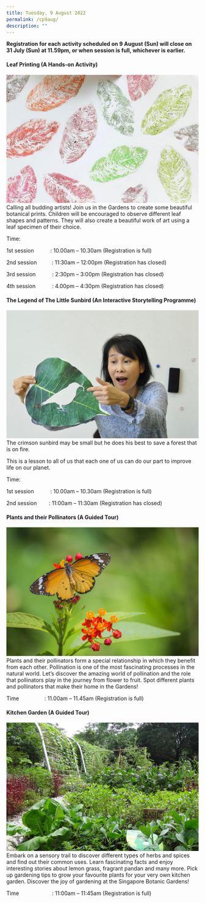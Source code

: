 ```yaml
---
title: Tuesday, 9 August 2022
permalink: /cp9aug/
description: ""
---
```

**Registration for each activity scheduled on 9 August (Sun) will close on 31 July (Sun) at 11.59pm, or when session is full, whichever is earlier.**

#### **Leaf Printing (A Hands-on Activity)**
![](/images/Children's%20Acitivities%202/30Jul_6Jul_9Aug_leafprinting.jpg)
Calling all budding artists! Join us in the Gardens to create some beautiful botanical prints. Children will be encouraged to observe different leaf shapes and patterns. They will also create a beautiful work of art using a leaf specimen of their choice.

Time:     

1st session           : 10.00am – 10.30am (Registration is full)

2nd session          : 11:30am – 12:00pm (Registration has closed)

3rd session           : 2:30pm – 3:00pm (Registration has closed)

4th session           : 4.00pm – 4:30pm (Registration has closed)

#### **The Legend of The Little Sunbird (An Interactive Storytelling Programme)**
![](/images/Children's%20Acitivities%202/6Aug_drongobird_9Aug_legendofthelittlesunbird.jpg)
The crimson sunbird may be small but he does his best to save a forest that is on fire.

This is a lesson to all of us that each one of us can do our part to improve life on our planet.

Time:     

1st session           : 10.00am – 10.30am (Registration is full)

2nd session        : 11:00am – 11:30am (Registration has closed)

#### **Plants and their Pollinators (A Guided Tour)**
![](/images/Children's%20Acitivities%202/30Jul_9Aug_plantsandtheirpollinators.png)
Plants and their pollinators form a special relationship in which they benefit from each other. Pollination is one of the most fascinating processes in the natural world. Let’s discover the amazing world of pollination and the role that pollinators play in the journey from flower to fruit. Spot different plants and pollinators that make their home in the Gardens!

Time                 : 11.00am – 11.45am (Registration is full)

#### **Kitchen Garden (A Guided Tour)**
![](/images/Children's%20Acitivities%202/7Aug_9Aug_kitchengarden.jpg)
Embark on a sensory trail to discover different types of herbs and spices and find out their common uses. Learn fascinating facts and enjoy interesting stories about lemon grass, fragrant pandan and many more. Pick up gardening tips to grow your favourite plants for your very own kitchen garden. Discover the joy of gardening at the Singapore Botanic Gardens!

Time                      : 11:00am – 11:45am (Registration is full)